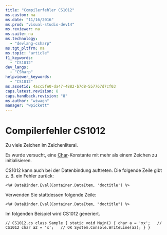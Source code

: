 ```yaml
---
title: "Compilerfehler CS1012"
ms.custom: na
ms.date: "11/16/2016"
ms.prod: "visual-studio-dev14"
ms.reviewer: na
ms.suite: na
ms.technology: 
  - "devlang-csharp"
ms.tgt_pltfrm: na
ms.topic: "article"
f1_keywords: 
  - "CS1012"
dev_langs: 
  - "CSharp"
helpviewer_keywords: 
  - "CS1012"
ms.assetid: 4acc5fe0-da47-4882-b7d8-557767d7cf03
caps.latest.revision: 8
caps.handback.revision: "8"
ms.author: "wiwagn"
manager: "wpickett"
---
```

# Compilerfehler CS1012
Zu viele Zeichen im Zeichenliteral.  
  
 Es wurde versucht, eine [Char](../Topic/char%20\(C%23%20Reference\).md)\-Konstante mit mehr als einem Zeichen zu initialisieren.  
  
 CS1012 kann auch bei der Datenbindung auftreten. Die folgende Zeile gibt z. B. ein Fehler zurück:  
  
 `<%# DataBinder.Eval(Container.DataItem, 'doctitle') %>`  
  
 Verwenden Sie stattdessen folgende Zeile:  
  
 `<%# DataBinder.Eval(Container.DataItem, "doctitle") %>`  
  
 Im folgenden Beispiel wird CS1012 generiert.  
  
```  
// CS1012.cs class Sample { static void Main() { char a = 'xx';   // CS1012 char a2 = 'x';   // OK System.Console.WriteLine(a2); } }  
```